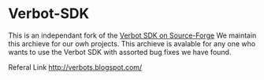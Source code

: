 # Verbot-SDK

This is an independant fork of the [Verbot SDK on Source-Forge](https://sourceforge.net/projects/verbots/) We maintain this archieve for our owh projects. This archieve is avalable for any one who wants to  use the Verbot SDK with assorted bug fixes we have found.


Referal Link
http://verbots.blogspot.com/

